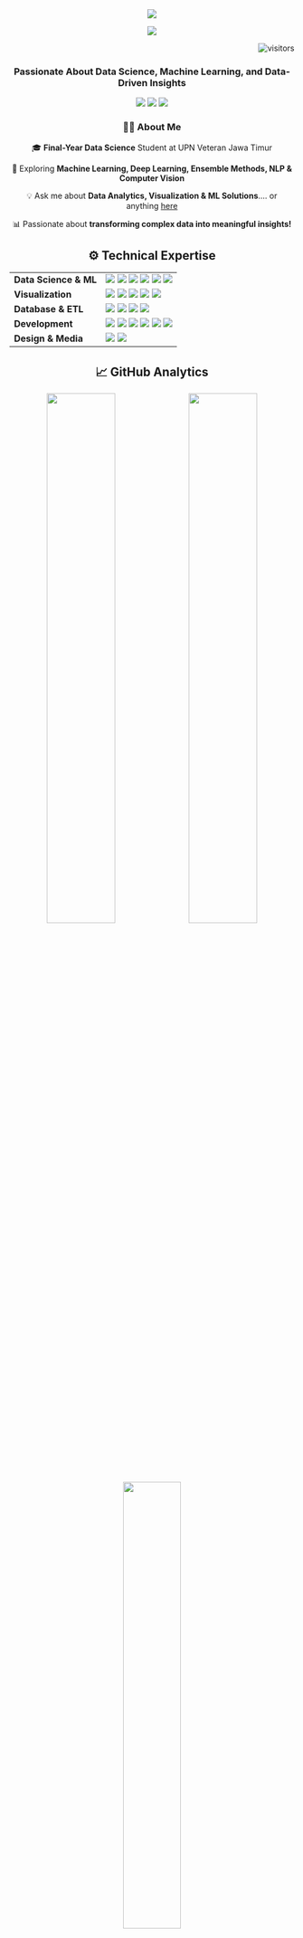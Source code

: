 <div align="center">
  <img src="https://capsule-render.vercel.app/api?type=waving&color=gradient&height=200&section=header&text=Rangga%20Laksana&fontSize=80&fontAlignY=35&animation=fadeIn&fontColor=white" />
</div>
<p align="center">
  <img src="https://readme-typing-svg.herokuapp.com/?font=Fira+Code&pause=1000&color=8A2BE2&width=435&lines=Hello+I'm+Rangga+%7C+A+Passionate+Data+Scientist;Passionate+about+Data+Science+%7C+ML+%7C+AI;Transforming+data+into+insights;Building+intelligent+solutions" />
</p>

<p align="right">
  <img src="https://visitor-badge.laobi.icu/badge?page_id=Ranggaalan.Ranggaalan&format=true&left_color=black&right_color=purple" alt="visitors"/>
</p>

<h3 align="center">Passionate About Data Science, Machine Learning, and Data-Driven Insights</h3>

<div align="center">
  <a href="mailto:ranggaalan90@gmail.com"><img src="https://img.shields.io/badge/Gmail-333333?style=for-the-badge&logo=gmail&logoColor=red" /></a>
  <a href="https://www.linkedin.com/in/rangga-laksana" target="_blank"><img src="https://img.shields.io/badge/LinkedIn-0077B5?style=for-the-badge&logo=linkedin&logoColor=white" /></a>
  <a href="https://Ranggaalan.github.io" target="_blank"><img src="https://img.shields.io/badge/Portfolio-FF5722?style=for-the-badge&logo=todoist&logoColor=white" /></a>
</div>

<div align="center">
  <h3>👨‍💻 About Me</h3>
  
  🎓 **Final-Year Data Science** Student at UPN Veteran Jawa Timur
  
  🚀 Exploring **Machine Learning, Deep Learning, Ensemble Methods, NLP & Computer Vision**
  
  💡 Ask me about **Data Analytics, Visualization & ML Solutions**.... or anything [here](https://github.com/Ranggaalan/Ranggaalan/issues)
  
  📊 Passionate about **transforming complex data into meaningful insights!**
</div>

<div align="center">
  <h2>⚙️ Technical Expertise</h2>
</div>

<table align="center" border="0" cellspacing="0" cellpadding="0">
  <tr>
    <td><strong>Data Science & ML</strong></td>
    <td>
      <img src="https://img.shields.io/badge/Python-3776AB?style=flat-square&logo=python&logoColor=white" />
      <img src="https://img.shields.io/badge/Pandas-150458?style=flat-square&logo=pandas&logoColor=white" />
      <img src="https://img.shields.io/badge/NumPy-013243?style=flat-square&logo=numpy&logoColor=white" />
      <img src="https://img.shields.io/badge/SciPy-8CAAE6?style=flat-square&logo=scipy&logoColor=white" />
      <img src="https://img.shields.io/badge/scikit_learn-F7931E?style=flat-square&logo=scikit-learn&logoColor=white" />
      <img src="https://img.shields.io/badge/TensorFlow-FF6F00?style=flat-square&logo=tensorflow&logoColor=white" />
    </td>
  </tr>
  <tr>
    <td><strong>Visualization</strong></td>
    <td>
      <img src="https://img.shields.io/badge/Power_BI-F2C811?style=flat-square&logo=powerbi&logoColor=black" />
      <img src="https://img.shields.io/badge/Tableau-E97627?style=flat-square&logo=tableau&logoColor=white" />
      <img src="https://img.shields.io/badge/Looker_Studio-4285F4?style=flat-square&logo=google&logoColor=white" />
      <img src="https://img.shields.io/badge/matplotlib-11557c?style=flat-square" />
      <img src="https://img.shields.io/badge/seaborn-3580AD?style=flat-square" />
    </td>
  </tr>
  <tr>
    <td><strong>Database & ETL</strong></td>
    <td>
      <img src="https://img.shields.io/badge/MySQL-4479A1?style=flat-square&logo=mysql&logoColor=white" />
      <img src="https://img.shields.io/badge/Pentaho-E00000?style=flat-square&logo=pentaho&logoColor=white" />
      <img src="https://img.shields.io/badge/Microsoft_Excel-217346?style=flat-square&logo=microsoft-excel&logoColor=white" />
      <img src="https://img.shields.io/badge/SQL-025E8C?style=flat-square&logo=sql&logoColor=white" />
    </td>
  </tr>
  <tr>
    <td><strong>Development</strong></td>
    <td>
      <img src="https://img.shields.io/badge/VS_Code-007ACC?style=flat-square&logo=visual-studio-code&logoColor=white" />
      <img src="https://img.shields.io/badge/Anaconda-44A833?style=flat-square&logo=anaconda&logoColor=white" />
      <img src="https://img.shields.io/badge/Jupyter-F37626?style=flat-square&logo=jupyter&logoColor=white" />
      <img src="https://img.shields.io/badge/XAMPP-FB7A24?style=flat-square&logo=xampp&logoColor=white" />
      <img src="https://img.shields.io/badge/Streamlit-FF4B4B?style=flat-square&logo=streamlit&logoColor=white" />
      <img src="https://img.shields.io/badge/Git-F05032?style=flat-square&logo=git&logoColor=white" />
    </td>
  </tr>
  <tr>
    <td><strong>Design & Media</strong></td>
    <td>
      <img src="https://img.shields.io/badge/Canva-00C4CC?style=flat-square&logo=canva&logoColor=white" />
      <img src="https://img.shields.io/badge/CapCut-000000?style=flat-square&logo=capcut&logoColor=white" />
    </td>
  </tr>
</table>

<div align="center">
  <h2>📈 GitHub Analytics</h2>
</div>

<p align="center">
  <img width="49%" src="https://github-readme-stats.vercel.app/api?username=Ranggaalan&show_icons=true&count_private=true&theme=tokyonight&hide_border=true" />
  <img width="49%" src="https://github-readme-streak-stats.herokuapp.com/?user=Ranggaalan&theme=tokyonight&hide_border=true" />
</p>

<p align="center">
  <img width="45%" src="https://github-readme-stats.vercel.app/api/top-langs/?username=Ranggaalan&layout=compact&theme=tokyonight&hide_border=true" />
</p>

<p align="center">
  <img width="90%" src="https://github-profile-trophy.vercel.app/?username=Ranggaalan&theme=tokyonight&no-frame=true&row=1&column=7" />
</p>

<div align="center">
  <img width="100%" src="https://github-readme-activity-graph.vercel.app/graph?username=Ranggaalan&theme=tokyo-night&hide_border=true" alt="Contribution Graph" />
</div>

<br>

<div align="center">
  <h2>💡 Featured Projects</h2>
  <a href="https://github.com/Ranggaalan/Ranggaalan">
    <img width="49%" src="https://github-readme-stats.vercel.app/api/pin/?username=Ranggaalan&repo=Ranggaalan&theme=tokyonight&hide_border=true" />
  </a>
  <a href="https://github.com/Ranggaalan/project-2">
    <img width="49%" src="https://github-readme-stats.vercel.app/api/pin/?username=Ranggaalan&repo=project-2&theme=tokyonight&hide_border=true" />
  </a>
</div>

<br>

<div align="center">
  <img src="https://quotes-github-readme.vercel.app/api?type=horizontal&theme=tokyonight" />
</div>

<br>

<div align="center">
  <h2>💭 Data Science Wisdom</h2>
  <b><i>"In God we trust. All others must bring data."</i></b><br>
  - W. Edwards Deming
</div>

<div align="center">
  <br>
  <a href="https://www.linkedin.com/in/rangga-laksana">
    <img src="https://img.shields.io/badge/Connect%20With%20Me-0077B5?style=for-the-badge&logo=linkedin&logoColor=white" />
  </a>
</div>

<div align="center">
  <img src="https://capsule-render.vercel.app/api?type=waving&color=gradient&height=120&section=footer&animation=fadeIn" />
</div>
